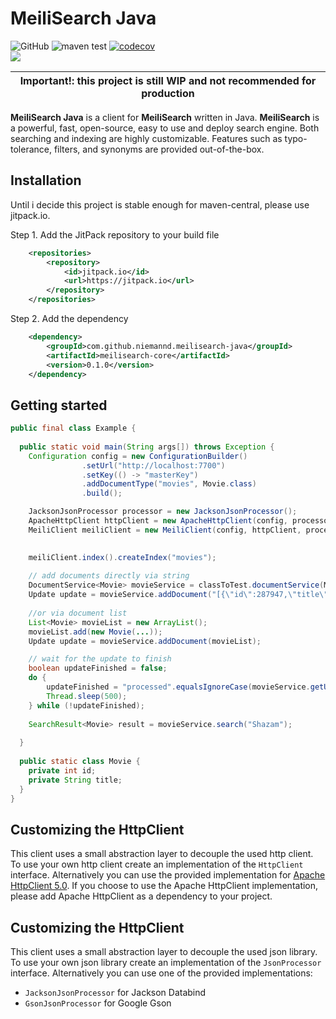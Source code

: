 # MeiliSearch Java

![GitHub](https://img.shields.io/github/license/niemannd/meilisearch-java) 
![maven test](https://github.com/niemannd/meilisearch-java/workflows/maven%20test/badge.svg) 
[![codecov](https://codecov.io/gh/niemannd/meilisearch-java/branch/master/graph/badge.svg)](https://codecov.io/gh/niemannd/meilisearch-java)  
[![](https://jitpack.io/v/niemannd/meilisearch-java.svg)](https://jitpack.io/#niemannd/meilisearch-java)

| Important!: this project is still WIP and not recommended for production |
| --- |

**MeiliSearch Java** is a client for **MeiliSearch** written in Java. **MeiliSearch** is a 
powerful, fast, open-source, easy to use and deploy search engine. Both searching and indexing 
are highly customizable. Features such as typo-tolerance, filters, and synonyms are provided out-of-the-box.



## Installation

Until i decide this project is stable enough for maven-central, please use jitpack.io.

Step 1. Add the JitPack repository to your build file
```xml
	<repositories>
		<repository>
		    <id>jitpack.io</id>
		    <url>https://jitpack.io</url>
		</repository>
	</repositories>
```
Step 2. Add the dependency
```xml
	<dependency>
	    <groupId>com.github.niemannd.meilisearch-java</groupId>
	    <artifactId>meilisearch-core</artifactId>
	    <version>0.1.0</version>
	</dependency>
```
## Getting started

```java
public final class Example {
  
  public static void main(String args[]) throws Exception {
    Configuration config = new ConfigurationBuilder()
                .setUrl("http://localhost:7700")
                .setKey(() -> "masterKey")
                .addDocumentType("movies", Movie.class)
                .build();

    JacksonJsonProcessor processor = new JacksonJsonProcessor();
    ApacheHttpClient httpClient = new ApacheHttpClient(config, processor);
    MeiliClient meiliClient = new MeiliClient(config, httpClient, processor);

    
    meiliClient.index().createIndex("movies");
    
    // add documents directly via string
    DocumentService<Movie> movieService = classToTest.documentService(Movie.class);
    Update update = movieService.addDocument("[{\"id\":287947,\"title\":\"Shazam\",\"poster\":\"https://image.tmdb.org/t/p/w1280/xnopI5Xtky18MPhK40cZAGAOVeV.jpg\",\"overview\":\"Shazam\",\"release_date\":\"2019-03-23\"}]");
 
    //or via document list
    List<Movie> movieList = new ArrayList();
    movieList.add(new Movie(...));
    Update update = movieService.addDocument(movieList);

    // wait for the update to finish
    boolean updateFinished = false;
    do {
        updateFinished = "processed".equalsIgnoreCase(movieService.getUpdate(update.getUpdateId()).getStatus());
        Thread.sleep(500);
    } while (!updateFinished);
    
    SearchResult<Movie> result = movieService.search("Shazam");
    
  }
  
  public static class Movie {
    private int id;
    private String title;
  }
}
```
## Customizing the HttpClient

This client uses a small abstraction layer to decouple the used http client. To use your own http client create an implementation of the `HttpClient` interface.
Alternatively you can use the provided implementation for [Apache HttpClient 5.0](https://hc.apache.org/httpcomponents-client-5.0.x/index.html).
If you choose to use the Apache HttpClient implementation, please add Apache HttpClient as a dependency to your project.

## Customizing the HttpClient

This client uses a small abstraction layer to decouple the used json library. To use your own json library create an implementation of the `JsonProcessor` interface.
Alternatively you can use one of the provided implementations:
* `JacksonJsonProcessor` for Jackson Databind  
* `GsonJsonProcessor` for Google Gson
